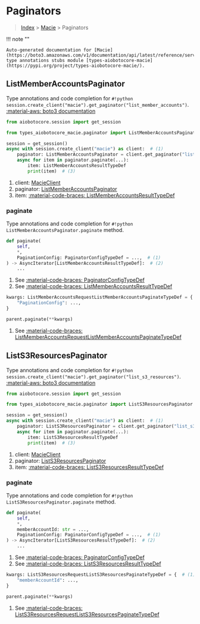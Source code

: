 # Paginators

> [Index](../README.md) > [Macie](./README.md) > Paginators

!!! note ""

    Auto-generated documentation for [Macie](https://boto3.amazonaws.com/v1/documentation/api/latest/reference/services/macie.html#Macie)
    type annotations stubs module [types-aiobotocore-macie](https://pypi.org/project/types-aiobotocore-macie/).

## ListMemberAccountsPaginator

Type annotations and code completion for `#!python session.create_client("macie").get_paginator("list_member_accounts")`.
[:material-aws: boto3 documentation](https://boto3.amazonaws.com/v1/documentation/api/latest/reference/services/macie.html#Macie.Paginator.ListMemberAccounts)

```python title="Usage example"
from aiobotocore.session import get_session

from types_aiobotocore_macie.paginator import ListMemberAccountsPaginator

session = get_session()
async with session.create_client("macie") as client:  # (1)
    paginator: ListMemberAccountsPaginator = client.get_paginator("list_member_accounts")  # (2)
    async for item in paginator.paginate(...):
        item: ListMemberAccountsResultTypeDef
        print(item)  # (3)
```

1. client: [MacieClient](./client.md)
2. paginator: [ListMemberAccountsPaginator](./paginators.md#listmemberaccountspaginator)
3. item: [:material-code-braces: ListMemberAccountsResultTypeDef](./type_defs.md#listmemberaccountsresulttypedef) 


### paginate

Type annotations and code completion for `#!python ListMemberAccountsPaginator.paginate` method.

```python title="Method definition"
def paginate(
    self,
    *,
    PaginationConfig: PaginatorConfigTypeDef = ...,  # (1)
) -> AsyncIterator[ListMemberAccountsResultTypeDef]:  # (2)
    ...
```

1. See [:material-code-braces: PaginatorConfigTypeDef](./type_defs.md#paginatorconfigtypedef) 
2. See [:material-code-braces: ListMemberAccountsResultTypeDef](./type_defs.md#listmemberaccountsresulttypedef) 


```python title="Usage example with kwargs"
kwargs: ListMemberAccountsRequestListMemberAccountsPaginateTypeDef = {  # (1)
    "PaginationConfig": ...,
}

parent.paginate(**kwargs)
```

1. See [:material-code-braces: ListMemberAccountsRequestListMemberAccountsPaginateTypeDef](./type_defs.md#listmemberaccountsrequestlistmemberaccountspaginatetypedef) 
## ListS3ResourcesPaginator

Type annotations and code completion for `#!python session.create_client("macie").get_paginator("list_s3_resources")`.
[:material-aws: boto3 documentation](https://boto3.amazonaws.com/v1/documentation/api/latest/reference/services/macie.html#Macie.Paginator.ListS3Resources)

```python title="Usage example"
from aiobotocore.session import get_session

from types_aiobotocore_macie.paginator import ListS3ResourcesPaginator

session = get_session()
async with session.create_client("macie") as client:  # (1)
    paginator: ListS3ResourcesPaginator = client.get_paginator("list_s3_resources")  # (2)
    async for item in paginator.paginate(...):
        item: ListS3ResourcesResultTypeDef
        print(item)  # (3)
```

1. client: [MacieClient](./client.md)
2. paginator: [ListS3ResourcesPaginator](./paginators.md#lists3resourcespaginator)
3. item: [:material-code-braces: ListS3ResourcesResultTypeDef](./type_defs.md#lists3resourcesresulttypedef) 


### paginate

Type annotations and code completion for `#!python ListS3ResourcesPaginator.paginate` method.

```python title="Method definition"
def paginate(
    self,
    *,
    memberAccountId: str = ...,
    PaginationConfig: PaginatorConfigTypeDef = ...,  # (1)
) -> AsyncIterator[ListS3ResourcesResultTypeDef]:  # (2)
    ...
```

1. See [:material-code-braces: PaginatorConfigTypeDef](./type_defs.md#paginatorconfigtypedef) 
2. See [:material-code-braces: ListS3ResourcesResultTypeDef](./type_defs.md#lists3resourcesresulttypedef) 


```python title="Usage example with kwargs"
kwargs: ListS3ResourcesRequestListS3ResourcesPaginateTypeDef = {  # (1)
    "memberAccountId": ...,
}

parent.paginate(**kwargs)
```

1. See [:material-code-braces: ListS3ResourcesRequestListS3ResourcesPaginateTypeDef](./type_defs.md#lists3resourcesrequestlists3resourcespaginatetypedef) 
